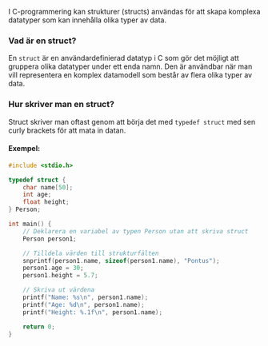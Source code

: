 I C-programmering kan strukturer (structs) användas för att skapa komplexa datatyper som kan innehålla olika typer av data.


### Vad är en struct?

En `struct` är en användardefinierad datatyp i C som gör det möjligt att gruppera olika datatyper under ett enda namn. Den är användbar när man vill representera en komplex datamodell som består av flera olika typer av data.

### Hur skriver man en struct?

Struct skriver man oftast genom att börja det med ``typedef struct`` med sen curly brackets för att mata in datan.

#### Exempel:
```c
#include <stdio.h>

typedef struct {
	char name[50];
	int age;
	float height;
} Person;

int main() {
	// Deklarera en variabel av typen Person utan att skriva struct
	Person person1;

	// Tilldela värden till strukturfälten
	snprintf(person1.name, sizeof(person1.name), "Pontus");
	person1.age = 30;
	person1.height = 5.7;

	// Skriva ut värdena
	printf("Name: %s\n", person1.name);
	printf("Age: %d\n", person1.name);
	printf("Height: %.1f\n", person1.name);

	return 0;
}
```
